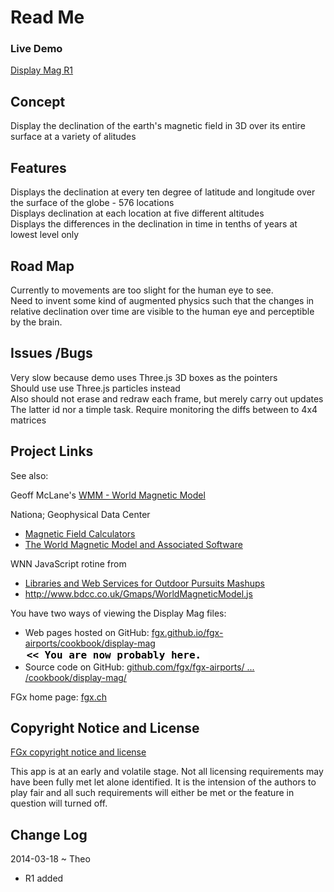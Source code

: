 Read Me
=======

### Live Demo

[Display Mag R1](  http://fgx.github.io/fgx-airports/cookbook/display-mag/latest/index.html)


## Concept
Display the declination of the earth's magnetic field in 3D over its entire surface at a variety of alitudes

## Features
Displays the declination at every ten degree of latitude and longitude over the surface of the globe - 576 locations  
Displays declination at each location at five different altitudes  
Displays the differences in the declination in time in tenths of years at lowest level only

## Road Map
Currently to movements are too slight for the human eye to see.  
Need to invent some kind of augmented physics such that the changes in relative declination over time are visible to the human eye and perceptible by the brain. 

## Issues /Bugs
Very slow because demo uses Three.js 3D boxes as the pointers  
Should use use Three.js particles instead    
Also should not erase and redraw each frame, but merely carry out updates  
The latter id nor a timple task. Require monitoring the diffs between to 4x4 matrices   

## Project Links

See also:

Geoff McLane's [WMM - World Magnetic Model]( http://geoffair.org/fg/map-test2/wmm-test.html )

Nationa; Geophysical Data Center  

* [Magnetic Field Calculators]( http://www.ngdc.noaa.gov/geomag-web/#declination )
* [The World Magnetic Model and Associated Software]( http://www.ngdc.noaa.gov/geomag/WMM/soft.shtml )

WNN JavaScript rotine from

* [Libraries and Web Services for Outdoor Pursuits Mashups]( http://www.bdcc.co.uk/Gmaps/Services.htm] )
* http://www.bdcc.co.uk/Gmaps/WorldMagneticModel.js 

You have two ways of viewing the Display Mag files:

* Web pages hosted on GitHub: [fgx.github.io/fgx-airports/cookbook/display-mag]( http://fgx.github.io/fgx-airports/cookbook/display-mag/readme-reader.html "View the files as apps." ) <input value="<< You are now probably here." size=28 style="font:bold 12pt monospace;border-width:0;" >  
* Source code on GitHub: [github.com/fgx/fgx-airports/ ... /cookbook/display-mag/]( https://github.com/fgx/fgx-airports/tree/gh-pages/cookbook/display-mag "View the files as source code." ) <scan style=display:none ><< You are now probably here.</scan>

FGx home page: [fgx.ch]( http://www.fgx.ch )

## Copyright Notice and License

[FGx copyright notice and license]( https://github.com/fgx/fgx.github.io/blob/master/fgx-copyright-notice-and-license.md )

This app is at an early and volatile stage. Not all licensing requirements may have been fully met let alone identified. It is the intension of the authors to play fair and all such requirements will either be met or the feature in question will turned off.


## Change Log

2014-03-18 ~ Theo

* R1 added



